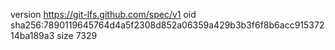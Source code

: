 version https://git-lfs.github.com/spec/v1
oid sha256:7890119645764d4a5f2308d852a06359a429b3b3f6f8b6acc91537214ba189a3
size 7329
